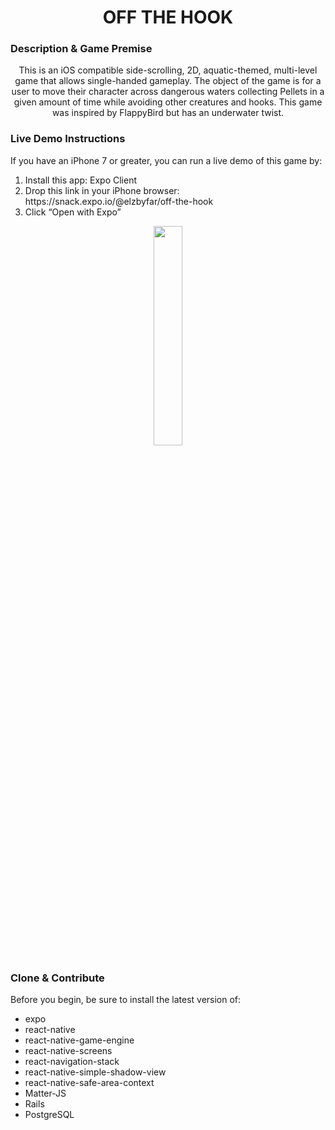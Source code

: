 <h1 align="center">OFF THE HOOK</h1>
<h3>Description & Game Premise</h3>
<p align="center">
  This is an iOS compatible side-scrolling, 2D, aquatic-themed, multi-level game
  that allows single-handed gameplay. The object of the game is for a user to
  move their character across dangerous waters collecting Pellets in a given
  amount of time while avoiding other creatures and hooks. This game was inspired by FlappyBird but has an underwater twist.
</p>
<h3>Live Demo Instructions</h3>
<p>
  If you have an iPhone 7 or greater, you can run a live demo of this game by: 
  <ol>
    <li>Install this app: Expo Client</li>
    <li>Drop this link in your iPhone browser: 
      https://snack.expo.io/@elzbyfar/off-the-hook</li>
    <li>Click “Open with Expo”</li>
  </ol>
</p>
<p align="center">
  <img
    src="https://github.com/elzbyfar/off-the-hook-client-side-update/blob/master/App/assets/img/title-screen.gif"
    width="30%"
  />
</p>

<h3>Clone & Contribute</h3>
<p>
  Before you begin, be sure to install the latest version of: 
  <ul>
    <li>expo</li>
    <li>react-native</li>
    <li>react-native-game-engine</li>
    <li>react-native-screens</li>
    <li>react-navigation-stack</li>
    <li>react-native-simple-shadow-view</li>
    <li>react-native-safe-area-context</li>
    <li>Matter-JS</li>
    <li>Rails</li>
    <li>PostgreSQL</li>
  </ul>

</p>
